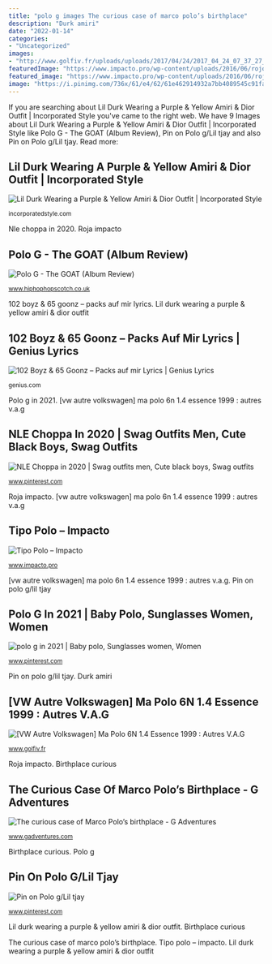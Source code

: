 ```yaml
---
title: "polo g images The curious case of marco polo’s birthplace"
description: "Durk amiri"
date: "2022-01-14"
categories:
- "Uncategorized"
images:
- "http://www.golfiv.fr/uploads/uploads/2017/04/24/2017_04_24_07_37_27_20170324_153950.jpg"
featuredImage: "https://www.impacto.pro/wp-content/uploads/2016/06/rojo.jpg"
featured_image: "https://www.impacto.pro/wp-content/uploads/2016/06/rojo.jpg"
image: "https://i.pinimg.com/736x/61/e4/62/61e462914932a7bb4089545c91fa0bf5.jpg"
---
```


If you are searching about Lil Durk Wearing a Purple &amp; Yellow Amiri &amp; Dior Outfit | Incorporated Style you've came to the right web. We have 9 Images about Lil Durk Wearing a Purple &amp; Yellow Amiri &amp; Dior Outfit | Incorporated Style like Polo G - The GOAT (Album Review), Pin on Polo g/Lil tjay and also Pin on Polo g/Lil tjay. Read more:

## Lil Durk Wearing A Purple &amp; Yellow Amiri &amp; Dior Outfit | Incorporated Style

![Lil Durk Wearing a Purple &amp; Yellow Amiri &amp; Dior Outfit | Incorporated Style](https://incorporatedstyle.com/content/uploads/lil-durk-wearing-an-amiri-purple-teddy-jacket-and-la-lakers-stirped-jeans-and-dior-b22-sneakers.jpg "Roja impacto")

<small>incorporatedstyle.com</small>

Nle choppa in 2020. Roja impacto

## Polo G - The GOAT (Album Review)

![Polo G - The GOAT (Album Review)](https://static.wixstatic.com/media/81d63e_630a89d676b8476b9845155067f5b43e~mv2.png/v1/fit/w_1000%2Ch_1000%2Cal_c/file.png "Birthplace curious")

<small>www.hiphophopscotch.co.uk</small>

102 boyz &amp; 65 goonz – packs auf mir lyrics. Lil durk wearing a purple &amp; yellow amiri &amp; dior outfit

## 102 Boyz &amp; 65 Goonz – Packs Auf Mir Lyrics | Genius Lyrics

![102 Boyz &amp; 65 Goonz – Packs auf mir Lyrics | Genius Lyrics](https://images.genius.com/4bcc344defb1d108e8cd7559bc19b821.1000x1000x1.jpg "Birthplace curious")

<small>genius.com</small>

Polo g in 2021. [vw autre volkswagen] ma polo 6n 1.4 essence 1999 : autres v.a.g

## NLE Choppa In 2020 | Swag Outfits Men, Cute Black Boys, Swag Outfits

![NLE Choppa in 2020 | Swag outfits men, Cute black boys, Swag outfits](https://i.pinimg.com/736x/03/59/db/0359db93b182530491437dafab4b7ae1.jpg "102 boyz &amp; 65 goonz – packs auf mir lyrics")

<small>www.pinterest.com</small>

Roja impacto. [vw autre volkswagen] ma polo 6n 1.4 essence 1999 : autres v.a.g

## Tipo Polo – Impacto

![Tipo Polo – Impacto](https://www.impacto.pro/wp-content/uploads/2016/06/rojo.jpg "Polo g")

<small>www.impacto.pro</small>

[vw autre volkswagen] ma polo 6n 1.4 essence 1999 : autres v.a.g. Pin on polo g/lil tjay

## Polo G In 2021 | Baby Polo, Sunglasses Women, Women

![polo g in 2021 | Baby polo, Sunglasses women, Women](https://i.pinimg.com/736x/61/e4/62/61e462914932a7bb4089545c91fa0bf5.jpg "[vw autre volkswagen] ma polo 6n 1.4 essence 1999 : autres v.a.g")

<small>www.pinterest.com</small>

Pin on polo g/lil tjay. Durk amiri

## [VW Autre Volkswagen] Ma Polo 6N 1.4 Essence 1999 : Autres V.A.G

![[VW Autre Volkswagen] Ma Polo 6N 1.4 Essence 1999 : Autres V.A.G](http://www.golfiv.fr/uploads/uploads/2017/04/24/2017_04_24_07_37_27_20170324_153950.jpg "Tipo polo – impacto")

<small>www.golfiv.fr</small>

Roja impacto. Birthplace curious

## The Curious Case Of Marco Polo’s Birthplace - G Adventures

![The curious case of Marco Polo’s birthplace - G Adventures](https://media.gadventures.com/media-server/cache/a5/c6/a5c660ecc3fc47f7f146d88bb7f4d508.jpg "Birthplace curious")

<small>www.gadventures.com</small>

Birthplace curious. Polo g

## Pin On Polo G/Lil Tjay

![Pin on Polo g/Lil tjay](https://i.pinimg.com/736x/ee/0d/c1/ee0dc10c9c0ead4d8c8109491d577b40.jpg "Polo g")

<small>www.pinterest.com</small>

Lil durk wearing a purple &amp; yellow amiri &amp; dior outfit. Birthplace curious

The curious case of marco polo’s birthplace. Tipo polo – impacto. Lil durk wearing a purple &amp; yellow amiri &amp; dior outfit
